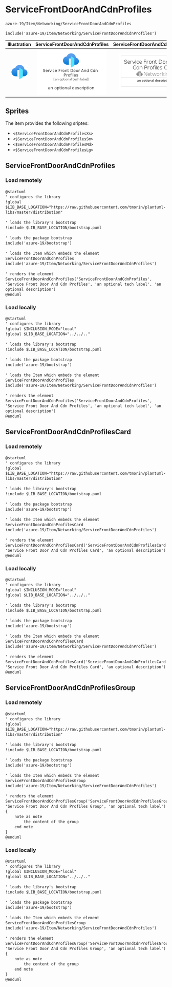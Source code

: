 # ServiceFrontDoorAndCdnProfiles


```text
azure-19/Item/Networking/ServiceFrontDoorAndCdnProfiles
```

```text
include('azure-19/Item/Networking/ServiceFrontDoorAndCdnProfiles')
```



| Illustration | ServiceFrontDoorAndCdnProfiles | ServiceFrontDoorAndCdnProfilesCard | ServiceFrontDoorAndCdnProfilesGroup |
| :---: | :---: | :---: | :---: |
| ![illustration for Illustration](../../../azure-19/Item/Networking/ServiceFrontDoorAndCdnProfiles.png) | ![illustration for ServiceFrontDoorAndCdnProfiles](../../../azure-19/Item/Networking/ServiceFrontDoorAndCdnProfiles.Local.png) | ![illustration for ServiceFrontDoorAndCdnProfilesCard](../../../azure-19/Item/Networking/ServiceFrontDoorAndCdnProfilesCard.Local.png) | ![illustration for ServiceFrontDoorAndCdnProfilesGroup](../../../azure-19/Item/Networking/ServiceFrontDoorAndCdnProfilesGroup.Local.png) |



## Sprites
The item provides the following sriptes:

- `<$ServiceFrontDoorAndCdnProfilesXs>`
- `<$ServiceFrontDoorAndCdnProfilesSm>`
- `<$ServiceFrontDoorAndCdnProfilesMd>`
- `<$ServiceFrontDoorAndCdnProfilesLg>`





## ServiceFrontDoorAndCdnProfiles

### Load remotely
```plantuml
@startuml
' configures the library
!global $LIB_BASE_LOCATION="https://raw.githubusercontent.com/tmorin/plantuml-libs/master/distribution"

' loads the library's bootstrap
!include $LIB_BASE_LOCATION/bootstrap.puml

' loads the package bootstrap
include('azure-19/bootstrap')

' loads the Item which embeds the element ServiceFrontDoorAndCdnProfiles
include('azure-19/Item/Networking/ServiceFrontDoorAndCdnProfiles')

' renders the element
ServiceFrontDoorAndCdnProfiles('ServiceFrontDoorAndCdnProfiles', 'Service Front Door And Cdn Profiles', 'an optional tech label', 'an optional description')
@enduml
```

### Load locally
```plantuml
@startuml
' configures the library
!global $INCLUSION_MODE="local"
!global $LIB_BASE_LOCATION="../../.."

' loads the library's bootstrap
!include $LIB_BASE_LOCATION/bootstrap.puml

' loads the package bootstrap
include('azure-19/bootstrap')

' loads the Item which embeds the element ServiceFrontDoorAndCdnProfiles
include('azure-19/Item/Networking/ServiceFrontDoorAndCdnProfiles')

' renders the element
ServiceFrontDoorAndCdnProfiles('ServiceFrontDoorAndCdnProfiles', 'Service Front Door And Cdn Profiles', 'an optional tech label', 'an optional description')
@enduml
```

## ServiceFrontDoorAndCdnProfilesCard

### Load remotely
```plantuml
@startuml
' configures the library
!global $LIB_BASE_LOCATION="https://raw.githubusercontent.com/tmorin/plantuml-libs/master/distribution"

' loads the library's bootstrap
!include $LIB_BASE_LOCATION/bootstrap.puml

' loads the package bootstrap
include('azure-19/bootstrap')

' loads the Item which embeds the element ServiceFrontDoorAndCdnProfilesCard
include('azure-19/Item/Networking/ServiceFrontDoorAndCdnProfiles')

' renders the element
ServiceFrontDoorAndCdnProfilesCard('ServiceFrontDoorAndCdnProfilesCard', 'Service Front Door And Cdn Profiles Card', 'an optional description')
@enduml
```

### Load locally
```plantuml
@startuml
' configures the library
!global $INCLUSION_MODE="local"
!global $LIB_BASE_LOCATION="../../.."

' loads the library's bootstrap
!include $LIB_BASE_LOCATION/bootstrap.puml

' loads the package bootstrap
include('azure-19/bootstrap')

' loads the Item which embeds the element ServiceFrontDoorAndCdnProfilesCard
include('azure-19/Item/Networking/ServiceFrontDoorAndCdnProfiles')

' renders the element
ServiceFrontDoorAndCdnProfilesCard('ServiceFrontDoorAndCdnProfilesCard', 'Service Front Door And Cdn Profiles Card', 'an optional description')
@enduml
```

## ServiceFrontDoorAndCdnProfilesGroup

### Load remotely
```plantuml
@startuml
' configures the library
!global $LIB_BASE_LOCATION="https://raw.githubusercontent.com/tmorin/plantuml-libs/master/distribution"

' loads the library's bootstrap
!include $LIB_BASE_LOCATION/bootstrap.puml

' loads the package bootstrap
include('azure-19/bootstrap')

' loads the Item which embeds the element ServiceFrontDoorAndCdnProfilesGroup
include('azure-19/Item/Networking/ServiceFrontDoorAndCdnProfiles')

' renders the element
ServiceFrontDoorAndCdnProfilesGroup('ServiceFrontDoorAndCdnProfilesGroup', 'Service Front Door And Cdn Profiles Group', 'an optional tech label') {
    note as note
        the content of the group
    end note
}
@enduml
```

### Load locally
```plantuml
@startuml
' configures the library
!global $INCLUSION_MODE="local"
!global $LIB_BASE_LOCATION="../../.."

' loads the library's bootstrap
!include $LIB_BASE_LOCATION/bootstrap.puml

' loads the package bootstrap
include('azure-19/bootstrap')

' loads the Item which embeds the element ServiceFrontDoorAndCdnProfilesGroup
include('azure-19/Item/Networking/ServiceFrontDoorAndCdnProfiles')

' renders the element
ServiceFrontDoorAndCdnProfilesGroup('ServiceFrontDoorAndCdnProfilesGroup', 'Service Front Door And Cdn Profiles Group', 'an optional tech label') {
    note as note
        the content of the group
    end note
}
@enduml
```


